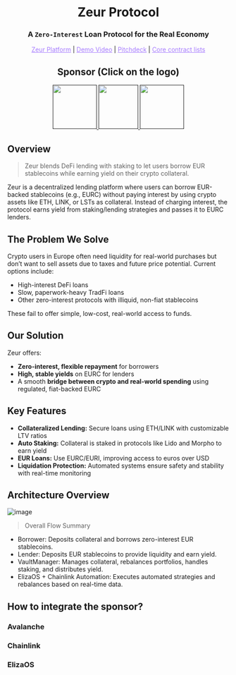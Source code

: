 <h1 align="center">Zeur Protocol</h1>

<h3 align="center">A <code>Zero-Interest</code> Loan Protocol for the Real Economy</h3>

<p align="center">
  <a href="https://www.zeur.org/dashboard" style="color: #a77dff">Zeur Platform</a> | <a href="" style="color: #a77dff">Demo Video</a> | <a href="https://www.figma.com/deck/CmaR3CCAjsUcXbZdqYWKfq" style="color: #a77dff">Pitchdeck</a> | <a href="https://github.com/zeur-org/zeur-core/blob/master/docs/Deployments/deployed-v1.md" style="color: #a77dff">Core contract lists</a>
</p>

<h2 align="center">Sponsor (Click on the logo)</h2>

<p align="center">
<a href="" height="5" width="10" target="_blank">
	<img src="https://github.com/user-attachments/assets/debeb0c3-c752-4347-b103-63f7e18c7895" width="100" height="100">
<a><a href="" height="5" width="10" target="_blank">
	<img src="https://github.com/user-attachments/assets/2298459f-4579-4545-8b81-d9c3ea8b7523" width="90" height="100">
<a><a><a href="" height="5" width="10" target="_blank">
	<img src="https://github.com/user-attachments/assets/9155c079-210e-46d0-bb11-865e2e90f68e" width="100" height="100">
<a></p>

## Overview

> Zeur blends DeFi lending with staking to let users borrow EUR stablecoins while earning yield on their crypto collateral.

Zeur is a decentralized lending platform where users can borrow EUR-backed stablecoins (e.g., EURC) without paying interest by using crypto assets like ETH, LINK, or LSTs as collateral. Instead of charging interest, the protocol earns yield from staking/lending strategies and passes it to EURC lenders.

## The Problem We Solve

Crypto users in Europe often need liquidity for real-world purchases but don’t want to sell assets due to taxes and future price potential. Current options include:

* High-interest DeFi loans
* Slow, paperwork-heavy TradFi loans
* Other zero-interest protocols with illiquid, non-fiat stablecoins

These fail to offer simple, low-cost, real-world access to funds.

## Our Solution

Zeur offers:

* **Zero-interest, flexible repayment** for borrowers
* **High, stable yields** on EURC for lenders
* A smooth **bridge between crypto and real-world spending** using regulated, fiat-backed EURC

## Key Features

* **Collateralized Lending:** Secure loans using ETH/LINK with customizable LTV ratios
* **Auto Staking:** Collateral is staked in protocols like Lido and Morpho to earn yield
* **EUR Loans:** Use EURC/EURI, improving access to euros over USD
* **Liquidation Protection:** Automated systems ensure safety and stability with real-time monitoring

## Architecture Overview

![image](https://github.com/user-attachments/assets/9057d1eb-29cf-4c09-8592-e367b041c279)

> Overall Flow Summary
- Borrower: Deposits collateral and borrows zero-interest EUR stablecoins.
- Lender: Deposits EUR stablecoins to provide liquidity and earn yield.
- VaultManager: Manages collateral, rebalances portfolios, handles staking, and distributes yield.
- ElizaOS + Chainlink Automation: Executes automated strategies and rebalances based on real-time data.

## How to integrate the sponsor?

### Avalanche

### Chainlink

### ElizaOS
